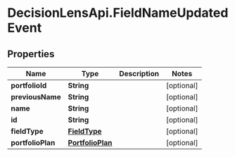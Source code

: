 # DecisionLensApi.FieldNameUpdatedEvent

## Properties
Name | Type | Description | Notes
------------ | ------------- | ------------- | -------------
**portfolioId** | **String** |  | [optional] 
**previousName** | **String** |  | [optional] 
**name** | **String** |  | [optional] 
**id** | **String** |  | [optional] 
**fieldType** | [**FieldType**](FieldType.md) |  | [optional] 
**portfolioPlan** | [**PortfolioPlan**](PortfolioPlan.md) |  | [optional] 


